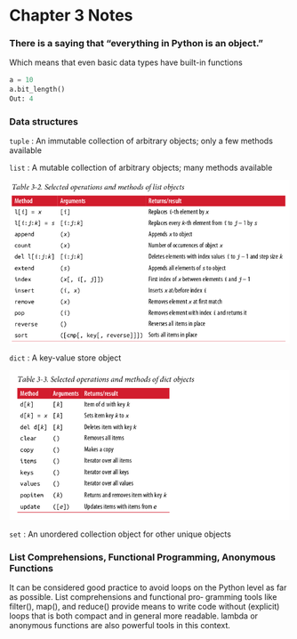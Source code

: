 # Chapter 3 Notes

### There is a saying that “everything in Python is an object.”
Which means that even basic data types have built-in functions

```python
a = 10
a.bit_length()
Out: 4
```

### Data structures
`tuple` : An immutable collection of arbitrary objects; only a few methods available

`list` : A mutable collection of arbitrary objects; many methods available

![list-operations.png](img%2Flist-operations.png)

`dict` : A key-value store object

![dict-operations.png](img%2Fdict-operations.png)

`set` : An unordered collection object for other unique objects

### List Comprehensions, Functional Programming, Anonymous Functions
It can be considered good practice to avoid loops on the Python
level as far as possible. List comprehensions and functional pro‐
gramming tools like filter(), map(), and reduce() provide
means to write code without (explicit) loops that is both compact
and in general more readable. lambda or anonymous functions are
also powerful tools in this context.